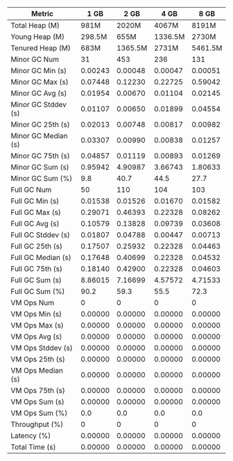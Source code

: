 | Metric | 1 GB | 2 GB | 4 GB | 8 GB |
|------|----|----|----|----|
| Total Heap (M) | 981M | 2020M | 4067M | 8191M |
| Young Heap (M) | 298.5M | 655M | 1336.5M | 2730M |
| Tenured Heap (M) | 683M | 1365.5M | 2731M | 5461.5M |
| Minor GC Num | 31 | 453 | 236 | 131 |
| Minor GC Min (s) | 0.00243 | 0.00048 | 0.00047 | 0.00051 |
| Minor GC Max (s) | 0.07448 | 0.12230 | 0.22725 | 0.59042 |
| Minor GC Avg (s) | 0.01954 | 0.00670 | 0.01104 | 0.02145 |
| Minor GC Stddev (s) | 0.01107 | 0.00650 | 0.01899 | 0.04554 |
| Minor GC 25th (s) | 0.02013 | 0.00748 | 0.00817 | 0.00982 |
| Minor GC Median (s) | 0.03307 | 0.00990 | 0.00838 | 0.01257 |
| Minor GC 75th (s) | 0.04857 | 0.01119 | 0.00893 | 0.01269 |
| Minor GC Sum (s) | 0.95942 | 4.90987 | 3.66743 | 1.80633 |
| Minor GC Sum (%) | 9.8 | 40.7 | 44.5 | 27.7 |
| Full GC Num | 50 | 110 | 104 | 103 |
| Full GC Min (s) | 0.01538 | 0.01526 | 0.01670 | 0.01582 |
| Full GC Max (s) | 0.29071 | 0.46393 | 0.22328 | 0.08262 |
| Full GC Avg (s) | 0.10579 | 0.13828 | 0.09739 | 0.03608 |
| Full GC Stddev (s) | 0.01807 | 0.04788 | 0.00447 | 0.00713 |
| Full GC 25th (s) | 0.17507 | 0.25932 | 0.22328 | 0.04463 |
| Full GC Median (s) | 0.17648 | 0.40699 | 0.22328 | 0.04532 |
| Full GC 75th (s) | 0.18140 | 0.42900 | 0.22328 | 0.04603 |
| Full GC Sum (s) | 8.86015 | 7.16699 | 4.57572 | 4.71533 |
| Full GC Sum (%) | 90.2 | 59.3 | 55.5 | 72.3 |
| VM Ops Num | 0 | 0 | 0 | 0 |
| VM Ops Min (s) | 0.00000 | 0.00000 | 0.00000 | 0.00000 |
| VM Ops Max (s) | 0.00000 | 0.00000 | 0.00000 | 0.00000 |
| VM Ops Avg (s) | 0.00000 | 0.00000 | 0.00000 | 0.00000 |
| VM Ops Stddev (s) | 0.00000 | 0.00000 | 0.00000 | 0.00000 |
| VM Ops 25th (s) | 0.00000 | 0.00000 | 0.00000 | 0.00000 |
| VM Ops Median (s) | 0.00000 | 0.00000 | 0.00000 | 0.00000 |
| VM Ops 75th (s) | 0.00000 | 0.00000 | 0.00000 | 0.00000 |
| VM Ops Sum (s) | 0.00000 | 0.00000 | 0.00000 | 0.00000 |
| VM Ops Sum (%) | 0.0 | 0.0 | 0.0 | 0.0 |
| Throughput (%) | 0 | 0 | 0 | 0 |
| Latency (%) | 0.00000 | 0.00000 | 0.00000 | 0.00000 |
| Total Time (s) | 0.00000 | 0.00000 | 0.00000 | 0.00000 |
